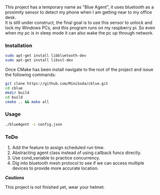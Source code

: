 This project has a temporary name as "Blue Agent", it uses bluetooth as a proximity sensor to detect my phone when I am getting near to my office desk.  
It is still under construct, the final goal is to use this sensor to unlock and lock my Windows PCs, and this program runs on my raspberry pi.
So even when my pc is in sleep mode it can also wake the pc up through network.

### Installation ###

```bash
sudo apt-get install libbluetooth-dev
sudo apt-get install libssl-dev
```
Once CMake has been install navigate to the root of the project and issue the following commands:
```bash
git clone https://github.com/MiniSoda/cblue.git
cd cblue
mkdir build
cd build
cmake .. && make all
```


### Usage ###
```bash
./blueAgent -c config.json 
```

### ToDo ###
1. Add the feature to assign scheduled run time.
2. Abstracting agent class instead of using callback funcs directly.
3. Use cond_variable to practice concurrency.
4. Dig into bluetooth mesh protocol to see if we can access multiple devices to provide more accurate location.

***Cautions*** 

This project is not finished yet, wear your helmet.

